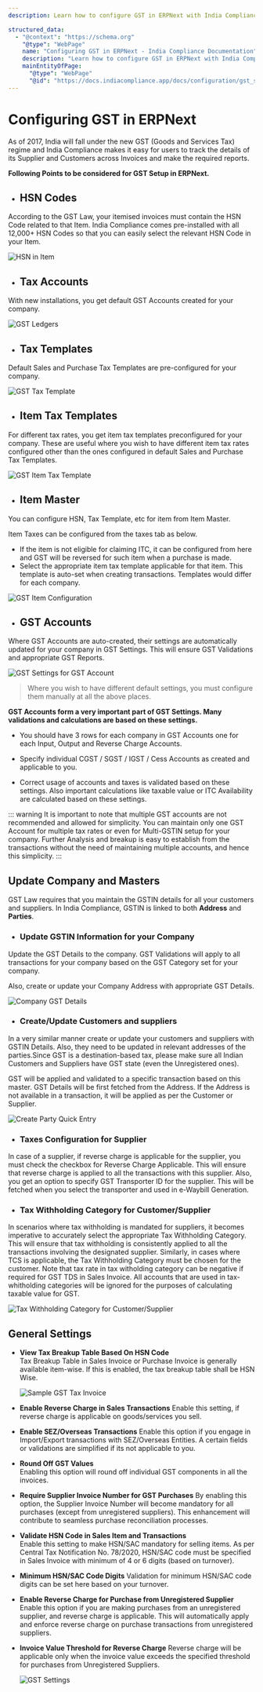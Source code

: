 ```yaml
---
description: Learn how to configure GST in ERPNext with India Compliance, covering HSN Codes, Tax Accounts, Tax Templates, Item Tax Templates, Item Master, GST Accounts, and more.

structured_data:
  - "@context": "https://schema.org"
    "@type": "WebPage"
    name: "Configuring GST in ERPNext - India Compliance Documentation"
    description: "Learn how to configure GST in ERPNext with India Compliance, covering HSN Codes, Tax Accounts, Tax Templates, Item Tax Templates, Item Master, GST Accounts, and more."
    mainEntityOfPage:
      "@type": "WebPage"
      "@id": "https://docs.indiacompliance.app/docs/configuration/gst_setup"
---
```


# Configuring GST in ERPNext

As of 2017, India will fall under the new GST (Goods and Services Tax) regime and India Compliance makes it easy for users to track the details of its Supplier and Customers across Invoices and make the required reports.

**Following Points to be considered for GST Setup in ERPNext.**

- ## HSN Codes

According to the GST Law, your itemised invoices must contain the HSN Code related to that Item. India Compliance comes pre-installed with all 12,000+ HSN Codes so that you can easily select the relevant HSN Code in your Item.

![HSN in Item](./assets/hsn_item.gif)

- ## Tax Accounts

With new installations, you get default GST Accounts created for your company.

![GST Ledgers](./assets/gst_ledger.png)

- ## Tax Templates

Default Sales and Purchase Tax Templates are pre-configured for your company.

![GST Tax Template](./assets/gst_tax_template.png)

- ## Item Tax Templates

For different tax rates, you get item tax templates preconfigured for your company. These are useful where you wish to have different item tax rates configured other than the ones configured in default Sales and Purchase Tax Templates.

![GST Item Tax Template](./assets/gst_item_tax_template.png)

- ## Item Master

You can configure HSN, Tax Template, etc for item from Item Master.

Item Taxes can be configured from the taxes tab as below. 
- If the item is not eligible for claiming ITC, it can be configured from here and GST will be reversed for such item when a purchase is made.
- Select the appropriate item tax template applicable for that item. This template is auto-set when creating transactions. Templates would differ for each company.

![GST Item Configuration](./assets/gst_item.png)

- ## GST Accounts

Where GST Accounts are auto-created, their settings are automatically updated for your company in GST Settings. This will ensure GST Validations and appropriate GST Reports.

![GST Settings for GST Account](./assets/gst_settings_accounts.png)

> Where you wish to have different default settings, you must configure them manually at all the above places.

**GST Accounts form a very important part of GST Settings. Many validations and calculations are based on these settings.**

- You should have 3 rows for each company in GST Accounts one for each Input, Output and Reverse Charge Accounts.

- Specify individual CGST / SGST / IGST / Cess Accounts as created and applicable to you.

- Correct usage of accounts and taxes is validated based on these settings. Also important calculations like taxable value or ITC Availability are calculated based on these settings.

::: warning
 It is important to note that multiple GST accounts are not recommended and allowed for simplicity. You can maintain only one GST Account for multiple tax rates or even for Multi-GSTIN setup for your company. Further Analysis and breakup is easy to establish from the transactions without the need of maintaining multiple accounts, and hence this simplicity.
 :::

## Update Company and Masters

GST Law requires that you maintain the GSTIN details for all your customers and suppliers. In India Compliance, GSTIN is linked to both **Address** and **Parties**.

- ### Update GSTIN Information for your Company

Update the GST Details to the company. GST Validations will apply to all transactions for your company based on the GST Category set for your company.

Also, create or update your Company Address with appropriate GST Details.

![Company GST Details](./assets/company_gst_details.gif)

- ### Create/Update Customers and suppliers

In a very similar manner create or update your customers and suppliers with GSTIN Details. Also, they need to be updated in relevant addresses of the parties.Since GST is a destination-based tax, please make sure all Indian Customers and Suppliers have GST state (even the Unregistered ones).

GST will be applied and validated to a specific transaction based on this master. GST Details will be first fetched from the Address. If the Address is not available in a transaction, it will be applied as per the Customer or Supplier.

![Create Party Quick Entry](./assets/create_party_quick_entry.gif)

- ### Taxes Configuration for Supplier

In case of a supplier, if reverse charge is applicable for the supplier, you must check the checkbox for Reverse Charge Applicable. This will ensure that reverse charge is applied to all the transactions with this supplier. Also, you get an option to specify GST Transporter ID for the supplier. This will be fetched when you select the transporter and used in e-Waybill Generation.

- ### Tax Withholding Category for Customer/Supplier

In scenarios where tax withholding is mandated for suppliers, it becomes imperative to accurately select the appropriate Tax Withholding Category. This will ensure that tax withholding is consistently applied to all the transactions involving the designated supplier. Similarly, in cases where TCS is applicable, the Tax Withholding Category must be chosen for the customer. Note that tax rate in tax witholding category can be negative if required for GST TDS in Sales Invoice. All accounts that are used in tax-whitholding categories will be ignored for the purposes of calculating taxable value for GST.

![Tax Withholding Category for Customer/Supplier](./assets/supplier_with_tax_withholding.png)

## General Settings

- **View Tax Breakup Table Based On HSN Code**  
    Tax Breakup Table in Sales Invoice or Purchase Invoice is generally available item-wise. If this is enabled, the tax breakup table shall be HSN Wise.

    ![Sample GST Tax Invoice](./assets/sample_gst_tax_invoice.png)

- **Enable Reverse Charge in Sales Transactions**
    Enable this setting, if reverse charge is applicable on goods/services you sell.

- **Enable SEZ/Overseas Transactions**
    Enable this option if you engage in Import/Export transactions with SEZ/Overseas Entities. A certain fields or validations are simplified if its not applicable to you.

- **Round Off GST Values**  
    Enabling this option will round off individual GST components in all the invoices.

- **Require Supplier Invoice Number for GST Purchases**
    By enabling this option, the Supplier Invoice Number will become mandatory for all purchases (except from unregistered suppliers). This enhancement will contribute to seamless purchase reconciliation processes.

- **Validate HSN Code in Sales Item and Transactions**  
    Enable this setting to make HSN/SAC mandatory for selling items. As per Central Tax Notification No. 78/2020, HSN/SAC code must be specified in Sales Invoice with minimum of 4 or 6 digits (based on turnover).

- **Minimum HSN/SAC Code Digits**
    Validation for minimum HSN/SAC code digits can be set here based on your turnover.

- **Enable Reverse Charge for Purchase from Unregistered Supplier**
    Enable this option if you are making purchases from an unregistered supplier, and reverse charge is applicable. This will automatically apply and enforce reverse charge on purchase transactions from unregistered suppliers.

- **Invoice Value Threshold for Reverse Charge**
    Reverse charge will be applicable only when the invoice value exceeds the specified threshold for purchases from Unregistered Suppliers.

    ![GST Settings](./assets/gst_general_settings.png)
